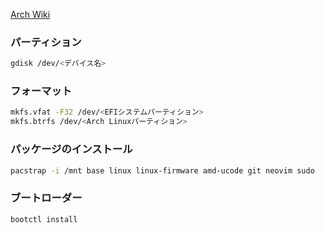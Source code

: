 [Arch Wiki](https://wiki.archlinux.jp/index.php/%E3%82%A4%E3%83%B3%E3%82%B9%E3%83%88%E3%83%BC%E3%83%AB%E3%82%AC%E3%82%A4%E3%83%89)
### パーティション
```bash
gdisk /dev/<デバイス名>
```
### フォーマット
```bash
mkfs.vfat -F32 /dev/<EFIシステムパーティション>
mkfs.btrfs /dev/<Arch Linuxパーティション>
```
### パッケージのインストール
```bash
pacstrap -i /mnt base linux linux-firmware amd-ucode git neovim sudo
```
### ブートローダー
```bash
bootctl install

```